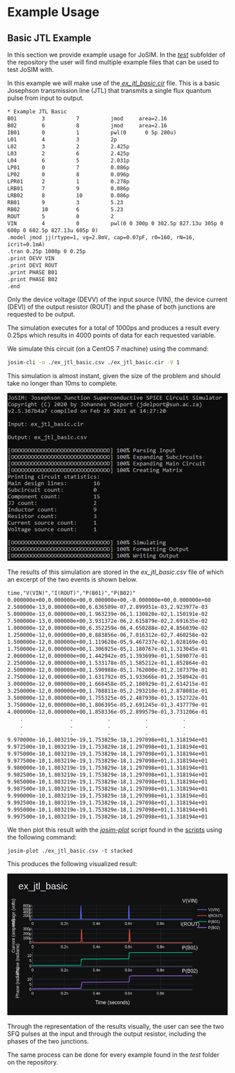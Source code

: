 # Example Usage

## Basic JTL Example

In this section we provide example usage for JoSIM. In the [*test*](https://github.com/JoeyDelp/JoSIM/tree/master/test) subfolder of the repository the user will find multiple example files that can be used to test JoSIM with.

In this example we will make use of the[ *ex_jtl_basic.cir*](https://github.com/JoeyDelp/JoSIM/tree/master/test/ex_jtl_basic.cir) file. This is a basic Josephson transmission line (JTL) that transmits a single flux quantum pulse from input to output.

~~~
* Example JTL Basic
B01        3          7          jmod     area=2.16
B02        6          8          jmod     area=2.16
IB01       0          1          pwl(0      0 5p 280u)
L01        4          3          2p        
L02        3          2          2.425p    
L03        2          6          2.425p    
L04        6          5          2.031p    
LP01       0          7          0.086p    
LP02       0          8          0.096p    
LPR01      2          1          0.278p    
LRB01      7          9          0.086p    
LRB02      8          10         0.086p    
RB01       9          3          5.23      
RB02       10         6          5.23      
ROUT       5          0          2         
VIN        4          0          pwl(0 0 300p 0 302.5p 827.13u 305p 0 600p 0 602.5p 827.13u 605p 0)
.model jmod jj(rtype=1, vg=2.8mV, cap=0.07pF, r0=160, rN=16, icrit=0.1mA)
.tran 0.25p 1000p 0 0.25p
.print DEVV VIN
.print DEVI ROUT
.print PHASE B01
.print PHASE B02
.end
~~~


Only the device voltage (DEVV) of the input source (VIN), the device current (DEVI) of the output resistor (ROUT) and the phase of both junctions are requested to be output.

The simulation executes for a total of 1000ps and produces a result every 0.25ps which results in 4000 points of data for each requested variable.

We simulate this circuit (on a CentOS 7 machine) using the command:

````bash
josim-cli -o ./ex_jtl_basic.csv ./ex_jtl_basic.cir -V 1
````

This simulation is almost instant, given the size of the problem and should take no longer than 10ms to complete.

<center><img src="../img/josim_jtl_ex.png" alt="Simulation Output"/></center>


The results of this simulation are stored in the *ex_jtl_basic.csv* file of which an excerpt of the two events is shown below.

```
time,"V(VIN)","I(ROUT)","P(B01)","P(B02)"
0.000000e+00,0.000000e+00,0.000000e+00,-0.000000e+00,0.000000e+00
2.500000e-13,0.000000e+00,6.636509e-07,2.899951e-03,2.923977e-03
5.000000e-13,0.000000e+00,1.963239e-06,1.130820e-02,1.150191e-02
7.500000e-13,0.000000e+00,3.931372e-06,2.615879e-02,2.691635e-02
1.000000e-12,0.000000e+00,6.352259e-06,4.650288e-02,4.856039e-02
1.250000e-12,0.000000e+00,8.883856e-06,7.016312e-02,7.460258e-02
1.500000e-12,0.000000e+00,1.119620e-05,9.467237e-02,1.028169e-01
1.750000e-12,0.000000e+00,1.306925e-05,1.180767e-01,1.313045e-01
2.000000e-12,0.000000e+00,1.442942e-05,1.393699e-01,1.589077e-01
2.250000e-12,0.000000e+00,1.533178e-05,1.585212e-01,1.852864e-01
2.500000e-12,0.000000e+00,1.590988e-05,1.762000e-01,2.107379e-01
2.750000e-12,0.000000e+00,1.631792e-05,1.933666e-01,2.358942e-01
3.000000e-12,0.000000e+00,1.668458e-05,2.108929e-01,2.614215e-01
3.250000e-12,0.000000e+00,1.708811e-05,2.293210e-01,2.878081e-01
3.500000e-12,0.000000e+00,1.755325e-05,2.487930e-01,3.152722e-01
3.750000e-12,0.000000e+00,1.806395e-05,2.691245e-01,3.437779e-01
4.000000e-12,0.000000e+00,1.858336e-05,2.899579e-01,3.731206e-01
	.				.			.			.			.
	.				.			.			.			.
	.				.			.			.			.
9.970000e-10,1.803219e-19,1.753829e-18,1.297098e+01,1.318194e+01
9.972500e-10,1.803219e-19,1.753829e-18,1.297098e+01,1.318194e+01
9.975000e-10,1.803219e-19,1.753829e-18,1.297098e+01,1.318194e+01
9.977500e-10,1.803219e-19,1.753829e-18,1.297098e+01,1.318194e+01
9.980000e-10,1.803219e-19,1.753829e-18,1.297098e+01,1.318194e+01
9.982500e-10,1.803219e-19,1.753829e-18,1.297098e+01,1.318194e+01
9.985000e-10,1.803219e-19,1.753829e-18,1.297098e+01,1.318194e+01
9.987500e-10,1.803219e-19,1.753829e-18,1.297098e+01,1.318194e+01
9.990000e-10,1.803219e-19,1.753829e-18,1.297098e+01,1.318194e+01
9.992500e-10,1.803219e-19,1.753829e-18,1.297098e+01,1.318194e+01
9.995000e-10,1.803219e-19,1.753829e-18,1.297098e+01,1.318194e+01
9.997500e-10,1.803219e-19,1.753829e-18,1.297098e+01,1.318194e+01

```

We then plot this result with the [*josim-plot*](https://github.com/JoeyDelp/JoSIM/tree/master/scripts/josim-plot) script found in the [scripts](https://github.com/JoeyDelp/JoSIM/tree/master/scripts) using the following command:

```
josim-plot ./ex_jtl_basic.csv -t stacked
```

This produces the following visualized result:

<center><img alt="JoSIM JTL Example Results" src="../img/josim_jtl_ex_results.png"/></center>


Through the representation of the results visually, the user can see the two SFQ pulses at the input and through the output resistor, including the phases of the two junctions.

The same process can be done for every example found in the *test* folder on the repository.
